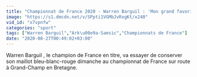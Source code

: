```yaml
---
title: "Championnat de France 2020 - Warren Barguil : 'Mon grand favori, c'est Arnaud D\u00e9mare.... mais \u00e0 nous d'\u00eatre intelligent pour pouvoir encore ramener le titre \u00e0 la maison !'"
image: "https://s1.dmcdn.net/v/SPpti1VGMbJvRxgKt/x240"
vid_id: "x7vpnfw"
categories: "sport"
tags: ["Warren Barguil","Ark\u00e9a-Samsic","Championnats de France"]
date: "2020-08-27T00:49:02+03:00"
---
```

Warren Barguil , le champion de France en titre, va essayer de conserver son maillot bleu-blanc-rouge dimanche au championnat de France sur route à Grand-Champ en Bretagne.  <br>
